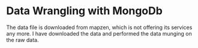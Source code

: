 # Data Wrangling with MongoDb

The data file is downloaded from mapzen, which is not offering its services any more. I have downloaded the data and performed the data munging on the raw data.
